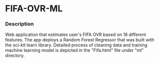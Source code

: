 # FIFA-OVR-ML 

### Description
Web application that estimates user's FIFA OVR based on 18 different features.
The app deploys a Random Forest Regressor that was built with the sci-kit learn library.
Detailed process of cleaning data and training machine learning model is depicted in the "Fifa.html" file
under "ml" directory.


